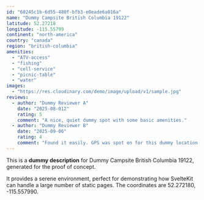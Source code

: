 ```yaml
---
id: "60245c1b-6d55-480f-bfb3-e0eade6a016a"
name: "Dummy Campsite British Columbia 19122"
latitude: 52.27218
longitude: -115.55799
continent: "north-america"
country: "canada"
region: "british-columbia"
amenities:
  - "ATV-access"
  - "fishing"
  - "cell-service"
  - "picnic-table"
  - "water"
images:
  - "https://res.cloudinary.com/demo/image/upload/v1/sample.jpg"
reviews:
  - author: "Dummy Reviewer A"
    date: "2025-08-012"
    rating: 5
    comment: "A nice, quiet dummy spot with some basic amenities."
  - author: "Dummy Reviewer B"
    date: "2025-09-06"
    rating: 4
    comment: "Found it easily. GPS was spot on for this dummy location."
---
```


This is a **dummy description** for Dummy Campsite British Columbia 19122, generated for the proof of concept.

It provides a serene environment, perfect for demonstrating how SvelteKit can handle a large number of static pages. The coordinates are 52.272180, -115.557990.
